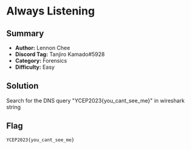 # Always Listening

## Summary

- **Author:** Lennon Chee
- **Discord Tag:** Tanjiro Kamado#5928
- **Category:** Forensics
- **Difficulty:** Easy

## Solution

Search for the DNS query "YCEP2023{you_cant_see_me}" in wireshark string

## Flag

```
YCEP2023{you_cant_see_me}
```